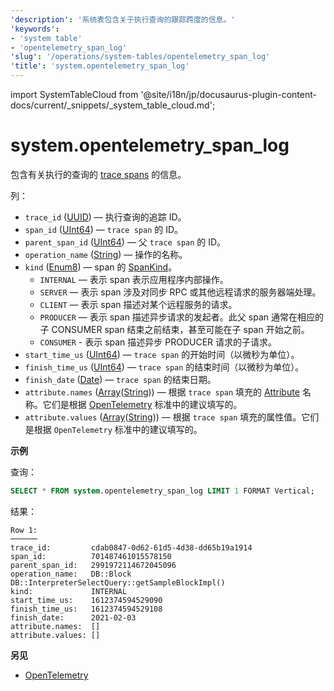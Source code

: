 ```yaml
---
'description': '系统表包含关于执行查询的跟踪跨度的信息。'
'keywords':
- 'system table'
- 'opentelemetry_span_log'
'slug': '/operations/system-tables/opentelemetry_span_log'
'title': 'system.opentelemetry_span_log'
---
```


import SystemTableCloud from '@site/i18n/jp/docusaurus-plugin-content-docs/current/_snippets/_system_table_cloud.md';


# system.opentelemetry_span_log

<SystemTableCloud/>

包含有关执行的查询的 [trace spans](https://opentracing.io/docs/overview/spans/) 的信息。

列：

- `trace_id` ([UUID](../../sql-reference/data-types/uuid.md)) — 执行查询的追踪 ID。
- `span_id` ([UInt64](../../sql-reference/data-types/int-uint.md)) — `trace span` 的 ID。
- `parent_span_id` ([UInt64](../../sql-reference/data-types/int-uint.md)) — 父 `trace span` 的 ID。
- `operation_name` ([String](../../sql-reference/data-types/string.md)) — 操作的名称。
- `kind` ([Enum8](../../sql-reference/data-types/enum.md)) — span 的 [SpanKind](https://opentelemetry.io/docs/reference/specification/trace/api/#spankind)。
    - `INTERNAL` — 表示 span 表示应用程序内部操作。
    - `SERVER` — 表示 span 涉及对同步 RPC 或其他远程请求的服务器端处理。
    - `CLIENT` — 表示 span 描述对某个远程服务的请求。
    - `PRODUCER` — 表示 span 描述异步请求的发起者。此父 span 通常在相应的子 CONSUMER span 结束之前结束，甚至可能在子 span 开始之前。
    - `CONSUMER` - 表示 span 描述异步 PRODUCER 请求的子请求。
- `start_time_us` ([UInt64](../../sql-reference/data-types/int-uint.md)) — `trace span` 的开始时间（以微秒为单位）。
- `finish_time_us` ([UInt64](../../sql-reference/data-types/int-uint.md)) — `trace span` 的结束时间（以微秒为单位）。
- `finish_date` ([Date](../../sql-reference/data-types/date.md)) — `trace span` 的结束日期。
- `attribute.names` ([Array](../../sql-reference/data-types/array.md)([String](../../sql-reference/data-types/string.md))) — 根据 `trace span` 填充的 [Attribute](https://opentelemetry.io/docs/go/instrumentation/#attributes) 名称。它们是根据 [OpenTelemetry](https://opentelemetry.io/) 标准中的建议填写的。
- `attribute.values` ([Array](../../sql-reference/data-types/array.md)([String](../../sql-reference/data-types/string.md))) — 根据 `trace span` 填充的属性值。它们是根据 `OpenTelemetry` 标准中的建议填写的。

**示例**

查询：

```sql
SELECT * FROM system.opentelemetry_span_log LIMIT 1 FORMAT Vertical;
```

结果：

```text
Row 1:
──────
trace_id:         cdab0847-0d62-61d5-4d38-dd65b19a1914
span_id:          701487461015578150
parent_span_id:   2991972114672045096
operation_name:   DB::Block DB::InterpreterSelectQuery::getSampleBlockImpl()
kind:             INTERNAL
start_time_us:    1612374594529090
finish_time_us:   1612374594529108
finish_date:      2021-02-03
attribute.names:  []
attribute.values: []
```

**另见**

- [OpenTelemetry](../../operations/opentelemetry.md)
